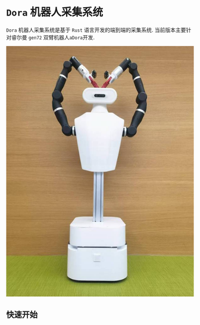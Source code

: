 # `Dora` 机器人采集系统

`Dora` 机器人采集系统是基于 `Rust` 语言开发的端到端的采集系统. 当前版本主要针对睿尔曼 `gen72` 双臂机器人`aDora`开发.

![`aDora`](./doc/adora.jpg)


## 快速开始



